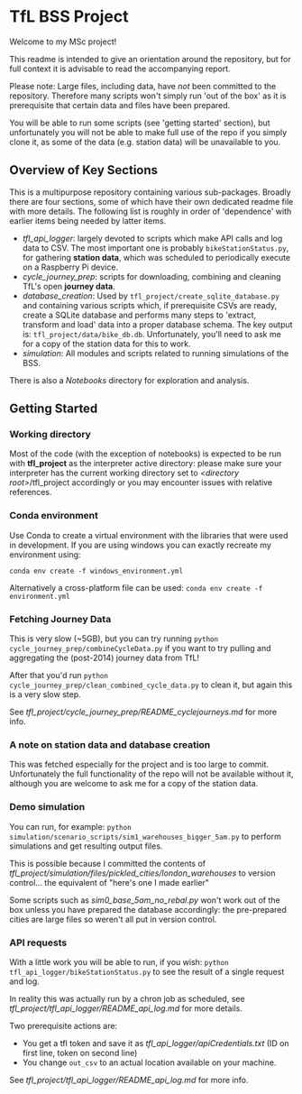 # TfL BSS Project

Welcome to my MSc project!

This readme is intended to give an orientation around the repository, but for full context it is advisable to read the 
accompanying report.  

Please note: Large files, including data, have _not_ been committed to the repository. Therefore many scripts won't 
simply run 'out of the box' as it is prerequisite that certain data and files have been prepared.

You will be able to run some scripts (see 'getting started' section), but unfortunately you will not be able to make 
full use of the repo if you simply clone it, as some of the data (e.g. station data) will be unavailable to you. 

## Overview of Key Sections
This is a multipurpose repository containing various sub-packages. Broadly there are four sections, some of which have 
their own dedicated readme file with more details. The following list is roughly in order of 'dependence' with earlier 
items being needed by latter items. 

*  _tfl_api_logger_: largely devoted to scripts which make API calls and log data to CSV. The most important one is 
probably `bikeStationStatus.py`, for gathering **station data**, which was scheduled to periodically execute on a 
Raspberry Pi device. 
* _cycle_journey_prep_: scripts for downloading, combining and cleaning TfL's open **journey data**.
* _database_creation_: Used by `tfl_project/create_sqlite_database.py` and containing various scripts which, if 
prerequisite CSVs are ready, create a SQLite database and performs many steps to 'extract, transform and load' data into 
a proper database schema. The key output is: `tfl_project/data/bike_db.db`.
Unfortunately, you'll need to ask me for a copy of the station data for this to work.
* _simulation_: All modules and scripts related to running simulations of the BSS. 

 There is also a _Notebooks_ directory for exploration and analysis.  
 
## Getting Started
### Working directory
Most of the code (with the exception of notebooks) is expected to be run with **tfl_project** as the interpreter active directory: please make 
sure your interpreter has the current working directory set to *\<directory root\>*/tfl_project accordingly or you may encounter issues with relative references.

### Conda environment
Use Conda to create a virtual environment with the libraries that were used in development. If you are using windows you 
can exactly recreate my environment using:

```conda env create -f windows_environment.yml```

Alternatively a cross-platform file can be used: ```conda env create -f environment.yml```

### Fetching Journey Data
This is very slow (~5GB), but you can try running ```python cycle_journey_prep/combineCycleData.py``` if you want to try 
pulling and aggregating the (post-2014) journey data from TfL!

After that you'd run ```python cycle_journey_prep/clean_combined_cycle_data.py``` to clean it, but again this is a very slow 
step.

See _tfl_project/cycle_journey_prep/README_cyclejourneys.md_ for more info.
### A note on station data and database creation
This was fetched especially for the project and is too large to commit. Unfortunately the full functionality of the repo 
will not be available without it, although you are welcome to ask me for a copy of the station data.  

### Demo simulation
You can run, for example: 
`python simulation/scenario_scripts/sim1_warehouses_bigger_5am.py` to perform simulations and get resulting 
output files.

This is possible because I committed the contents of _tfl_project/simulation/files/pickled_cities/london_warehouses_ to 
version control... the equivalent of "here's one I made earlier"

Some scripts such as _sim0_base_5am_no_rebal.py_ won't work out of the box unless you have prepared the database 
accordingly: the pre-prepared cities are large files so weren't all put in version control.

### API requests
With a little work you will be able to run, if you wish: ```python tfl_api_logger/bikeStationStatus.py``` to see the 
result of a single request and log.

In reality this was actually run by a chron job as scheduled, see _tfl_project/tfl_api_logger/README_api_log.md_
for more details.

Two prerequisite actions are:
* You get a tfl token and save it as _tfl_api_logger/apiCredentials.txt_ 
(ID on first line, token on second line)
* You change `out_csv` to an actual location available on your machine. 

See _tfl_project/tfl_api_logger/README_api_log.md_ for more info.